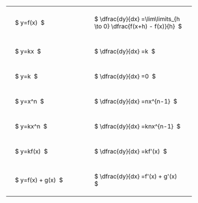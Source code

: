 ---
---

#  
<br>
<style type="text/css">
#T_29ac8 th.col_heading {
  text-align: left;
  font-size: 1em;
}
#T_29ac8 td {
  text-align: left;
  font-size: 1em;
  padding: 1.5em;
}
#T_29ac8_row0_col0, #T_29ac8_row1_col0, #T_29ac8_row2_col0, #T_29ac8_row3_col0, #T_29ac8_row4_col0, #T_29ac8_row5_col0, #T_29ac8_row6_col0 {
  width: 300px;
  white-space: pre-wrap;
}
#T_29ac8_row0_col1, #T_29ac8_row1_col1, #T_29ac8_row2_col1, #T_29ac8_row3_col1, #T_29ac8_row4_col1, #T_29ac8_row5_col1, #T_29ac8_row6_col1 {
  width: 400px;
  white-space: pre-wrap;
}
</style>
<table id="T_29ac8">
  <thead>
  </thead>
  <tbody>
    <tr>
      <td id="T_29ac8_row0_col0" class="data row0 col0" >$ y=f(x)  $</td>
      <td id="T_29ac8_row0_col1" class="data row0 col1" >$ \dfrac{dy}{dx} =\lim\limits_{h \to 0} \dfrac{f(x+h) - f(x)}{h}  $</td>
    </tr>
    <tr>
      <td id="T_29ac8_row1_col0" class="data row1 col0" >$ y=kx  $</td>
      <td id="T_29ac8_row1_col1" class="data row1 col1" >$ \dfrac{dy}{dx} =k  $</td>
    </tr>
    <tr>
      <td id="T_29ac8_row2_col0" class="data row2 col0" >$ y=k  $</td>
      <td id="T_29ac8_row2_col1" class="data row2 col1" >$ \dfrac{dy}{dx} =0  $</td>
    </tr>
    <tr>
      <td id="T_29ac8_row3_col0" class="data row3 col0" >$ y=x^n  $</td>
      <td id="T_29ac8_row3_col1" class="data row3 col1" >$ \dfrac{dy}{dx} =nx^{n-1}  $</td>
    </tr>
    <tr>
      <td id="T_29ac8_row4_col0" class="data row4 col0" >$ y=kx^n  $</td>
      <td id="T_29ac8_row4_col1" class="data row4 col1" >$ \dfrac{dy}{dx} =knx^{n-1}  $</td>
    </tr>
    <tr>
      <td id="T_29ac8_row5_col0" class="data row5 col0" >$ y=kf(x)  $</td>
      <td id="T_29ac8_row5_col1" class="data row5 col1" >$ \dfrac{dy}{dx} =kf'(x)  $</td>
    </tr>
    <tr>
      <td id="T_29ac8_row6_col0" class="data row6 col0" >$ y=f(x) + g(x)  $</td>
      <td id="T_29ac8_row6_col1" class="data row6 col1" >$ \dfrac{dy}{dx} =f'(x) + g'(x)  $</td>
    </tr>
  </tbody>
</table>
